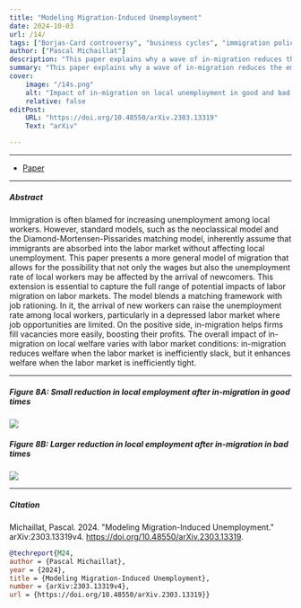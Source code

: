 ```yaml
---
title: "Modeling Migration-Induced Unemployment" 
date: 2024-10-03
url: /14/
tags: ["Borjas-Card controversy", "business cycles", "immigration policy", "job rationing", "job stealing", "matching model", "migration", "state dependence", "unemployment", "wage rigidity"]
author: ["Pascal Michaillat"]
description: "This paper explains why a wave of in-migration reduces the employment rate of local workers, and why this reduction is larger in bad times." 
summary: "This paper explains why a wave of in-migration reduces the employment rate of local workers, and why this reduction is larger in bad times. Yet, when the labor market is inefficiently tight, in-migration improves local welfare because it aids  firms in recruiting."
cover:
    image: "/14s.png"
    alt: "Impact of in-migration on local unemployment in good and bad times"
    relative: false
editPost:
    URL: "https://doi.org/10.48550/arXiv.2303.13319"
    Text: "arXiv"

---
```


---

+ [Paper](/14.pdf)

---

##### Abstract

Immigration is often blamed for increasing unemployment among local workers. However, standard models, such as the neoclassical model and the Diamond-Mortensen-Pissarides matching model, inherently assume that immigrants are absorbed into the labor market without affecting local unemployment. This paper presents a more general model of migration that allows for the possibility that not only the wages but also the unemployment rate of local workers may be affected by the arrival of newcomers. This extension is essential to capture the full range of potential impacts of labor migration on labor markets. The model blends a matching framework with job rationing. In it, the arrival of new workers can raise the unemployment rate among local workers, particularly in a depressed labor market where job opportunities are limited. On the positive side, in-migration helps firms fill vacancies more easily, boosting their profits. The overall impact of in-migration on local welfare varies with labor market conditions: in-migration reduces welfare when the labor market is inefficiently slack, but it enhances welfare when the labor market is inefficiently tight.

---

##### Figure 8A:  Small reduction in local employment after in-migration in good times

![](/14a.png)

##### Figure 8B:  Larger reduction in local employment after in-migration in bad times

![](/14b.png)

---

##### Citation

Michaillat, Pascal. 2024. "Modeling Migration-Induced Unemployment." arXiv:2303.13319v4. https://doi.org/10.48550/arXiv.2303.13319.


```BibTeX
@techreport{M24,
author = {Pascal Michaillat},
year = {2024},
title = {Modeling Migration-Induced Unemployment},
number = {arXiv:2303.13319v4},
url = {https://doi.org/10.48550/arXiv.2303.13319}}
```

<!-- ---

##### Related material

+ [Presentation slides](/14p.pdf) -->